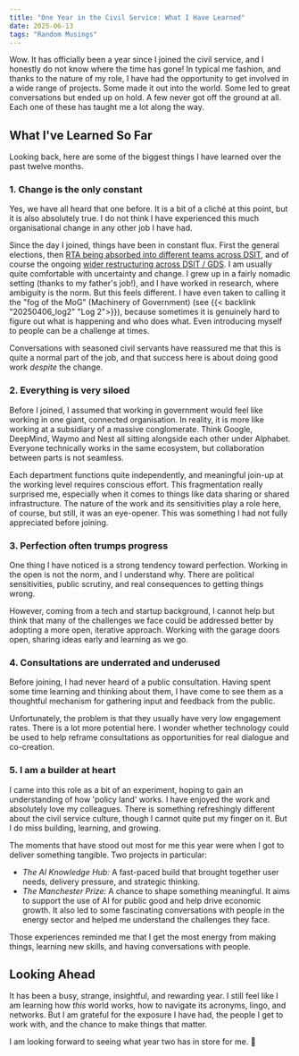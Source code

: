 ```yaml
---
title: "One Year in the Civil Service: What I Have Learned"
date: 2025-06-13
tags: "Random Musings"
---
```



Wow. It has officially been a year since I joined the civil service, and I honestly do not know where the time has gone! In typical me fashion, and thanks to the nature of my role, I have had the opportunity to get involved in a wide range of projects. Some made it out into the world. Some led to great conversations but ended up on hold. A few never got off the ground at all. Each one of these has taught me a lot along the way.

## What I've Learned So Far

Looking back, here are some of the biggest things I have learned over the past twelve months.

### 1. Change is the only constant
Yes, we have all heard that one before. It is a bit of a cliché at this point, but it is also absolutely true. I do not think I have experienced this much organisational change in any other job I have had.

Since the day I joined, things have been in constant flux. First the general elections, then [RTA being absorbed into different teams across DSIT](https://www.gov.uk/government/organisations/centre-for-data-ethics-and-innovation/about#:~:text=As%20of%20January%202025%2C%20the,on%20DSIT's%20GOV.UK%20page.), and of course the ongoing [wider restructuring across DSIT / GDS](https://gds.blog.gov.uk/2025/01/27/same-name-new-ambitions/). I am usually quite comfortable with uncertainty and change. I grew up in a fairly nomadic setting (thanks to my father's job!), and I have worked in research, where ambiguity is the norm. But this feels different. I have even taken to calling it the "fog of the MoG" (Machinery of Government) (see {{< backlink "20250406_log2" "Log 2">}}), because sometimes it is genuinely hard to figure out what is happening and who does what. Even introducing myself to people can be a challenge at times.

Conversations with seasoned civil servants have reassured me that this is quite a normal part of the job, and that success here is about doing good work _despite_ the change.

### 2. Everything is very siloed
Before I joined, I assumed that working in government would feel like working in one giant, connected organisation. In reality, it is more like working at a subsidiary of a massive conglomerate. Think Google, DeepMind, Waymo and Nest all sitting alongside each other under Alphabet. Everyone technically works in the same ecosystem, but collaboration between parts is not seamless.

Each department functions quite independently, and meaningful join-up at the working level requires conscious effort. This fragmentation really surprised me, especially when it comes to things like data sharing or shared infrastructure. The nature of the work and its sensitivities play a role here, of course, but still, it was an eye-opener. This was something I had not fully appreciated before joining.

### 3. Perfection often trumps progress
One thing I have noticed is a strong tendency toward perfection. Working in the open is not the norm, and I understand why. There are political sensitivities, public scrutiny, and real consequences to getting things wrong.

However, coming from a tech and startup background, I cannot help but think that many of the challenges we face could be addressed better by adopting a more open, iterative approach. Working with the garage doors open, sharing ideas early and learning as we go. 

### 4. Consultations are underrated and underused
Before joining, I had never heard of a public consultation. Having spent some time learning and thinking about them, I have come to see them as a thoughtful mechanism for gathering input and feedback from the public.

Unfortunately, the problem is that they usually have very low engagement rates. There is a lot more potential here. I wonder whether technology could be used to help reframe consultations as opportunities for real dialogue and co-creation.

### 5. I am a builder at heart
I came into this role as a bit of an experiment, hoping to gain an understanding of how 'policy land' works. I have enjoyed the work and absolutely love my colleagues. There is something refreshingly different about the civil service culture, though I cannot quite put my finger on it. But I do miss building, learning, and growing.

The moments that have stood out most for me this year were when I got to deliver something tangible. Two projects in particular:
* *The AI Knowledge Hub:* A fast-paced build that brought together user needs, delivery pressure, and strategic thinking.
* *The Manchester Prize:* A chance to shape something meaningful. It aims to support the use of AI for public good and help drive economic growth. It also led to some fascinating conversations with people in the energy sector and helped me understand the challenges they face.

Those experiences reminded me that I get the most energy from making things, learning new skills, and having conversations with people.

## Looking Ahead
It has been a busy, strange, insightful, and rewarding year. I still feel like I am learning how _this_ world works, how to navigate its acronyms, lingo, and networks. But I am grateful for the exposure I have had, the people I get to work with, and the chance to make things that matter.

I am looking forward to seeing what year two has in store for me. 🚀
